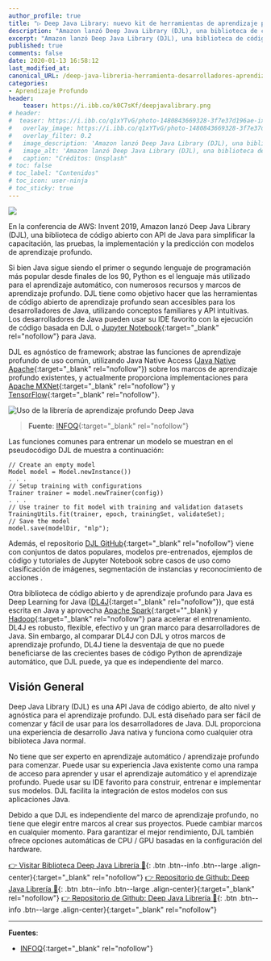 ```yaml
---
author_profile: true
title: "▷ Deep Java Library: nuevo kit de herramientas de aprendizaje profundo para desarrolladores de Java 👨‍💻 "
description: "Amazon lanzó Deep Java Library (DJL), una biblioteca de código abierto con API de Java para simplificar la capacitación, las pruebas, la implementación y la creación de proyectos de aprendizaje profundo"
excerpt: "Amazon lanzó Deep Java Library (DJL), una biblioteca de código abierto con API de Java para simplificar la capacitación, las pruebas, la implementación y la creación de proyectos de aprendizaje profundo"
published: true
comments: false
date: 2020-01-13 16:58:12
last_modified_at: 
canonical_URL: /deep-java-libreria-herramienta-desarrolladores-aprendizaje-profundo/
categories:
- Aprendizaje Profundo
header:
    teaser: https://i.ibb.co/k0C7sKf/deepjavalibrary.png
# header:
#  teaser: https://i.ibb.co/q1xYTvG/photo-1480843669328-3f7e37d196ae-ixlib-rb-1-2.jpg
#   overlay_image: https://i.ibb.co/q1xYTvG/photo-1480843669328-3f7e37d196ae-ixlib-rb-1-2.jpg
#   overlay_filter: 0.2
#   image_description: 'Amazon lanzó Deep Java Library (DJL), una biblioteca de código abierto con API de Java para simplificar la capacitación, las pruebas, la implementación y la creación en 2020'
#   image_alt: 'Amazon lanzó Deep Java Library (DJL), una biblioteca de código abierto con API de Java para simplificar la capacitación, las pruebas, la implementación y la creación en 2002'
#   caption: "Créditos: Unsplash"
# toc: false
# toc_label: "Contenidos"
# toc_icon: user-ninja
# toc_sticky: true
---
```


![](https://i.ibb.co/k0C7sKf/deepjavalibrary.png)

En la conferencia de AWS: Invent 2019, Amazon lanzó Deep Java Library (DJL), una biblioteca de código abierto con API de Java para simplificar la capacitación, las pruebas, la implementación y la predicción con modelos de aprendizaje profundo.

Si bien Java sigue siendo el primer o segundo lenguaje de programación más popular desde finales de los 90, Python es el lenguaje más utilizado para el aprendizaje automático, con numerosos recursos y marcos de aprendizaje profundo. DJL tiene como objetivo hacer que las herramientas de código abierto de aprendizaje profundo sean accesibles para los desarrolladores de Java, utilizando conceptos familiares y API intuitivas. Los desarrolladores de Java pueden usar su IDE favorito con la ejecución de código basada en DJL o [Jupyter Notebook](https://jupyter.org/){:target="_blank" rel="nofollow"} para Java.

DJL es agnóstico de framework; abstrae las funciones de aprendizaje profundo de uso común, utilizando Java Native Access ([Java Native Apache](https://github.com/java-native-access/jna){:target="_blank" rel="nofollow"}) sobre los marcos de aprendizaje profundo existentes, y actualmente proporciona implementaciones para [Apache MXNet](https://mxnet.apache.org/){:target="_blank" rel="nofollow"} y [TensorFlow](https://www.tensorflow.org/){:target="_blank" rel="nofollow"}.

![](https://i.ibb.co/NVg9mBH/1deep-java-library-1578484330456.jpg "Uso de la librería de aprendizaje profundo Deep Java")
> **Fuente**: [INFOQ](https://www.infoq.com/news/2020/01/deep-java-library/){:target="_blank" rel="nofollow"}

Las funciones comunes para entrenar un modelo se muestran en el pseudocódigo DJL de muestra a continuación:

```
// Create an empty model
Model model = Model.newInstance())
. . .
// Setup training with configurations
Trainer trainer = model.newTrainer(config))
. . .
// Use trainer to fit model with training and validation datasets
TrainingUtils.fit(trainer, epoch, trainingSet, validateSet);                   
// Save the model         
model.save(modelDir, "mlp"); 
```

Además, el repositorio [DJL GitHub](https://github.com/awslabs/djl){:target="_blank" rel="nofollow"} viene con conjuntos de datos populares, modelos pre-entrenados, ejemplos de código y tutoriales de Jupyter Notebook sobre casos de uso como clasificación de imágenes, segmentación de instancias y reconocimiento de acciones .  

Otra biblioteca de código abierto y de aprendizaje profundo para Java es Deep Learning for Java ([DL4J](https://deeplearning4j.org/){:target="_blank" rel="nofollow"}), que está escrita en Java y aprovecha [Apache Spark](https://spark.apache.org/){:target=""_blank} y [Hadoop](https://hadoop.apache.org/){:target="_blank" rel="nofollow"} para acelerar el entrenamiento. DL4J es robusto, flexible, efectivo y un gran marco para desarrolladores de Java. Sin embargo, al  comparar DL4J con DJL y otros marcos de aprendizaje profundo, DL4J tiene la desventaja de que no puede beneficiarse de las crecientes bases de código Python de aprendizaje automático, que DJL puede, ya que es independiente del marco.

## Visión General

Deep Java Library (DJL) es una API Java de código abierto, de alto nivel y agnóstica para el aprendizaje profundo. DJL está diseñado para ser fácil de comenzar y fácil de usar para los desarrolladores de Java. DJL proporciona una experiencia de desarrollo Java nativa y funciona como cualquier otra biblioteca Java normal.

No tiene que ser experto en aprendizaje automático / aprendizaje profundo para comenzar. Puede usar su experiencia Java existente como una rampa de acceso para aprender y usar el aprendizaje automático y el aprendizaje profundo. Puede usar su IDE favorito para construir, entrenar e implementar sus modelos. DJL facilita la integración de estos modelos con sus aplicaciones Java.

Debido a que DJL es independiente del marco de aprendizaje profundo, no tiene que elegir entre marcos al crear sus proyectos. Puede cambiar marcos en cualquier momento. Para garantizar el mejor rendimiento, DJL también ofrece opciones automáticas de CPU / GPU basadas en la configuración del hardware.

[👉 Visitar Biblioteca Deep Java Librería 🤖](https://djl.ai/){: .btn .btn--info .btn--large .align-center}{:target="_blank" rel="nofollow"}
[👉 Repositorio de Github: Deep Java Librería 🤖](https://github.com/awslabs/djl#deep-java-library-djl){: .btn .btn--info .btn--large .align-center}{:target="_blank" rel="nofollow"}
[👉 Repositorio de Github: Deep Java Librería 🤖](https://github.com/awslabs/djl#getting-started){: .btn .btn--info .btn--large .align-center}{:target="_blank" rel="nofollow"}

_____

**Fuentes**:
* [INFOQ](https://www.infoq.com/news/2020/01/deep-java-library/){:target="_blank" rel="nofollow"}

